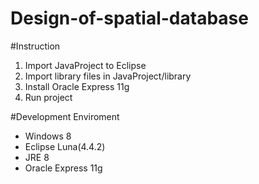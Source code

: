 # Design-of-spatial-database

#Instruction
1. Import JavaProject to Eclipse
2. Import library files in JavaProject/library
3. Install Oracle Express 11g
4. Run project

#Development Enviroment
- Windows 8
- Eclipse Luna(4.4.2) 
- JRE 8
- Oracle Express 11g
